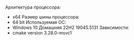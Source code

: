 Архитектура процессора:
- x64
Размер шины процессора:
- 64 bit
Используемая ОС:
- Windows 10 Домашняя 22H2 19045.5131
Зависимости:
- cmake version 3.28.0-msvc1
